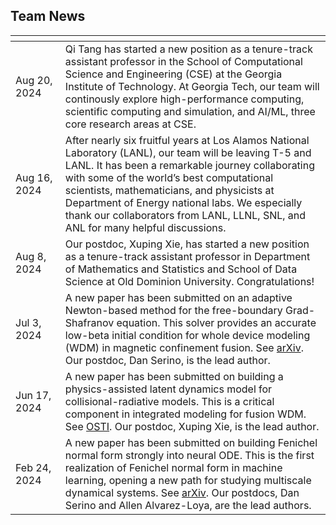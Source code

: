 ## Team News

<img width=280px, style="margin:-10px"> | |
------------ | -----------------------------------------------------------------
Aug 20, 2024 | Qi Tang has started a new position as a tenure-track assistant professor in the School of Computational Science and Engineering (CSE) at the Georgia Institute of Technology. At Georgia Tech, our team will continously explore high-performance computing, scientific computing and simulation, and AI/ML, three core research areas at CSE.
Aug 16, 2024  | After nearly six fruitful years at Los Alamos National Laboratory (LANL), our team will be leaving T-5 and LANL. It has been a remarkable journey collaborating with some of the world’s best computational scientists, mathematicians, and physicists at Department of Energy national labs. We especially thank our collaborators from LANL, LLNL, SNL, and ANL for many helpful discussions.
Aug 8, 2024 | Our postdoc, Xuping Xie, has started a new position as a tenure-track assistant professor in Department of Mathematics and Statistics and School of Data Science at Old Dominion University. Congratulations!
Jul 3, 2024 | A new paper has been submitted on an adaptive Newton-based method for the free-boundary Grad-Shafranov equation. This solver provides an accurate low-beta initial condition for whole device modeling (WDM) in magnetic confinement fusion. See [arXiv](https://arxiv.org/abs/2407.03499). Our postdoc, Dan Serino, is the lead author.
Jun 17, 2024 | A new paper has been submitted on building a physics-assisted latent dynamics model for collisional-radiative models. This is a critical component in integrated modeling for fusion WDM. See [OSTI](https://www.osti.gov/biblio/2377685/). Our postdoc, Xuping Xie, is the lead author.
Feb 24, 2024 | A new paper has been submitted  on building Fenichel normal form strongly into neural ODE. This is the first realization of Fenichel normal form in machine learning, opening a new path for studying multiscale dynamical systems. See [arXiv](https://arxiv.org/abs/2402.15839).  Our postdocs, Dan Serino and Allen Alvarez-Loya, are the lead authors.